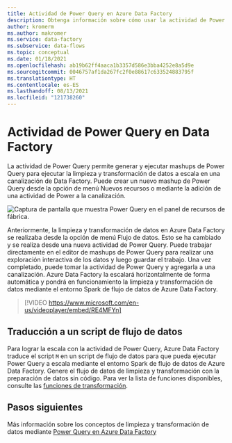 ```yaml
---
title: Actividad de Power Query en Azure Data Factory
description: Obtenga información sobre cómo usar la actividad de Power Query para las características de limpieza y transformación de datos en una canalización de Data Factory.
author: kromerm
ms.author: makromer
ms.service: data-factory
ms.subservice: data-flows
ms.topic: conceptual
ms.date: 01/18/2021
ms.openlocfilehash: ab19b62ff4aaca1b3357d586e3bba4252e8a5d9e
ms.sourcegitcommit: 0046757af1da267fc2f0e88617c633524883795f
ms.translationtype: HT
ms.contentlocale: es-ES
ms.lasthandoff: 08/13/2021
ms.locfileid: "121738260"
---
```

# <a name="power-query-activity-in-data-factory"></a>Actividad de Power Query en Data Factory

La actividad de Power Query permite generar y ejecutar mashups de Power Query para ejecutar la limpieza y transformación de datos a escala en una canalización de Data Factory. Puede crear un nuevo mashup de Power Query desde la opción de menú Nuevos recursos o mediante la adición de una actividad de Power a la canalización.

![Captura de pantalla que muestra Power Query en el panel de recursos de fábrica.](media/data-flow/power-query-wrangling.png)

Anteriormente, la limpieza y transformación de datos en Azure Data Factory se realizaba desde la opción de menú Flujo de datos. Esto se ha cambiado y se realiza desde una nueva actividad de Power Query. Puede trabajar directamente en el editor de mashups de Power Query para realizar una exploración interactiva de los datos y luego guardar el trabajo. Una vez completado, puede tomar la actividad de Power Query y agregarla a una canalización. Azure Data Factory la escalará horizontalmente de forma automática y pondrá en funcionamiento la limpieza y transformación de datos mediante el entorno Spark de flujo de datos de Azure Data Factory.

> [!VIDEO https://www.microsoft.com/en-us/videoplayer/embed/RE4MFYn]

## <a name="translation-to-data-flow-script"></a>Traducción a un script de flujo de datos

Para lograr la escala con la actividad de Power Query, Azure Data Factory traduce el script ```M``` en un script de flujo de datos para que pueda ejecutar Power Query a escala mediante el entorno Spark de flujo de datos de Azure Data Factory. Genere el flujo de datos de limpieza y transformación con la preparación de datos sin código. Para ver la lista de funciones disponibles, consulte las [funciones de transformación](wrangling-functions.md).

## <a name="next-steps"></a>Pasos siguientes

Más información sobre los conceptos de limpieza y transformación de datos mediante [Power Query en Azure Data Factory](wrangling-tutorial.md)
